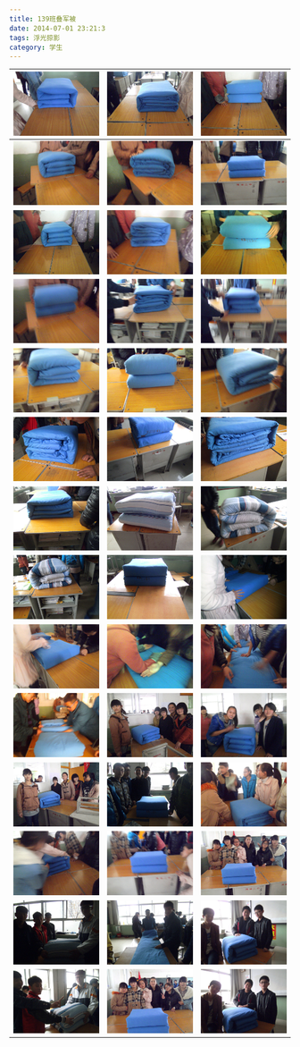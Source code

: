 ```yaml
---
title: 139班叠军被
date: 2014-07-01 23:21:3
tags: 浮光掠影
category: 学生
---
```

| ![1](./images/2014/07/139junbei/1.jpg)   | ![2](./images/2014/07/139junbei/2.jpg)   | ![3](./images/2014/07/139junbei/3.jpg)   |
|------------------------------------------|------------------------------------------|------------------------------------------|
| ![4](./images/2014/07/139junbei/4.jpg)   | ![5](./images/2014/07/139junbei/5.jpg)   | ![6](./images/2014/07/139junbei/6.jpg)   |
| ![7](./images/2014/07/139junbei/7.jpg)   | ![8](./images/2014/07/139junbei/8.jpg)   | ![9](./images/2014/07/139junbei/9.jpg)   |
| ![10](./images/2014/07/139junbei/10.jpg) | ![11](./images/2014/07/139junbei/11.jpg) | ![12](./images/2014/07/139junbei/12.jpg) |
| ![13](./images/2014/07/139junbei/13.jpg) | ![14](./images/2014/07/139junbei/14.jpg) | ![15](./images/2014/07/139junbei/15.jpg) |
| ![16](./images/2014/07/139junbei/16.jpg) | ![17](./images/2014/07/139junbei/17.jpg) | ![18](./images/2014/07/139junbei/18.jpg) |
| ![19](./images/2014/07/139junbei/19.jpg) | ![20](./images/2014/07/139junbei/20.jpg) | ![21](./images/2014/07/139junbei/21.jpg) |
| ![22](./images/2014/07/139junbei/22.jpg) | ![23](./images/2014/07/139junbei/23.jpg) | ![24](./images/2014/07/139junbei/24.jpg) |
| ![25](./images/2014/07/139junbei/25.jpg) | ![26](./images/2014/07/139junbei/26.jpg) | ![27](./images/2014/07/139junbei/27.jpg) |
| ![28](./images/2014/07/139junbei/28.jpg) | ![29](./images/2014/07/139junbei/29.jpg) | ![30](./images/2014/07/139junbei/30.jpg) |
| ![31](./images/2014/07/139junbei/31.jpg) | ![32](./images/2014/07/139junbei/32.jpg) | ![33](./images/2014/07/139junbei/33.jpg) |
| ![34](./images/2014/07/139junbei/34.jpg) | ![35](./images/2014/07/139junbei/35.jpg) | ![36](./images/2014/07/139junbei/36.jpg) |
| ![37](./images/2014/07/139junbei/37.jpg) | ![38](./images/2014/07/139junbei/38.jpg) | ![39](./images/2014/07/139junbei/39.jpg) |
| ![40](./images/2014/07/139junbei/40.jpg) | ![41](./images/2014/07/139junbei/41.jpg) | ![42](./images/2014/07/139junbei/42.jpg) |
